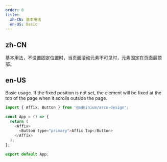 ```yaml
---
order: 0
title:
  zh-CN: 基本用法
  en-US: Basic
---
```


## zh-CN

基本用法，不设置固定位置时，当页面滚动元素不可见时，元素固定在页面最顶部。

## en-US

Basic usage. If the fixed position is not set, the element will be fixed at the top of the page when it scrolls outside the page.

```js
import { Affix, Button } from '@adminium/arco-design';

const App = () => {
  return (
    <Affix>
      <Button type="primary">Affix Top</Button>
    </Affix>
  );
};

export default App;
```
